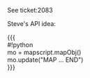 See ticket:2083                            
                                           
Steve's API idea:                          
                                           
{{{                                        
#!python                                   
mo = mapscript.mapObj()                    
mo.update("MAP ... END")                   
}}}                                        
                                           

